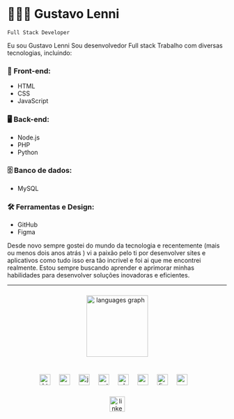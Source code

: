 <br clear="both">

# 👨🏽‍💻 Gustavo Lenni 


`Full Stack Developer`

Eu sou Gustavo Lenni Sou desenvolvedor Full stack Trabalho com diversas tecnologias, incluindo:

### 🚀 Front-end:  
- HTML  
- CSS  
- JavaScript  

### 🖥️ Back-end:  
- Node.js  
- PHP  
- Python  

### 🗄️ Banco de dados:  
- MySQL  

### 🛠️ Ferramentas e Design:  
- GitHub  
- Figma  

Desde novo sempre gostei do mundo da tecnologia e recentemente (mais ou menos dois anos atrás ) vi a paixão pelo ti por desenvolver sites e aplicativos como tudo isso era tão incrivel e foi ai que me encontrei realmente.
Estou sempre buscando aprender e aprimorar minhas habilidades para desenvolver soluções inovadoras e eficientes.

---

###

<div align="center">
  <img src="https://github-readme-stats.vercel.app/api/top-langs?username=gustavolenni&locale=en&hide_title=true&layout=compact&card_width=320&langs_count=5&theme=default&hide_border=true" height="141" alt="languages graph"  />
</div>

###

<br clear="both">

<div align="center">
  <img src="https://cdn.jsdelivr.net/gh/devicons/devicon/icons/html5/html5-original.svg" height="25" alt="html5 logo"  />
  <img width="12" />
  <img src="https://cdn.jsdelivr.net/gh/devicons/devicon/icons/css3/css3-original.svg" height="25" alt="css3 logo"  />
  <img width="12" />
  <img src="https://cdn.jsdelivr.net/gh/devicons/devicon/icons/javascript/javascript-original.svg" height="25" alt="javascript logo"  />
  <img width="12" />
  <img src="https://cdn.jsdelivr.net/gh/devicons/devicon/icons/python/python-original.svg" height="25" alt="python logo"  />
  <img width="12" />
  <img src="https://cdn.jsdelivr.net/gh/devicons/devicon/icons/php/php-original.svg" height="25" alt="php logo"  />
  <img width="12" />
  <img src="https://cdn.jsdelivr.net/gh/devicons/devicon/icons/mysql/mysql-original.svg" height="25" alt="mysql logo"  />
  <img width="12" />
  <img src="https://cdn.jsdelivr.net/gh/devicons/devicon/icons/figma/figma-original.svg" height="25" alt="figma logo"  />
  <img width="12" />
   <img src="https://cdn.jsdelivr.net/gh/devicons/devicon/icons/nodejs/nodejs-original.svg" height="25" alt="nodejs logo"  />
  <img width="12" />
</div>

###

<div align="center">
  <a href="https://www.linkedin.com/in/gustavolenni/" target="_blank">
    <img src="https://img.shields.io/static/v1?message=LinkedIn&logo=linkedin&label=&color=0077B5&logoColor=white&labelColor=&style=for-the-badge" height="35" alt="linkedin logo"  />
  </a>
</div>
